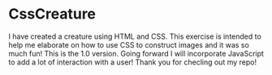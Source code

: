 # CssCreature
I have created a creature using HTML and CSS. This exercise is intended to help me elaborate on how to use CSS to construct images and it was so much fun! 
This is the 1.0 version. Going forward I will incorporate JavaScript to add a lot of interaction with a user! Thank you for checling out my repo!
